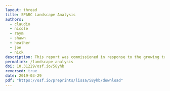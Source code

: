 ```yaml
---
layout: thread
title: SPARC Landscape Analysis
authors:
  - claudio
  - nicole
  - raym
  - shawn
  - heather
  - joe
  - nick
description: This report was commissioned in response to the growing trend of commercial acquisition of critical infrastructure in our institutions. It is intended to provide a comprehensive look at the current players in this arena, their strategies and potential actions, and the implications of these on the operations of our libraries and home institutions. It also outlines suggestions for an initial set of strategic responses for the community to evaluate in order to ensure it controls both this infrastructure and the data generated by/resident on it.
permalink: /landscape-analysis
doi: 10.31229/osf.io/58yhb
reversed: true
date: 2019-03-29
pdf: "https://osf.io/preprints/lissa/58yhb/download"
---
```

